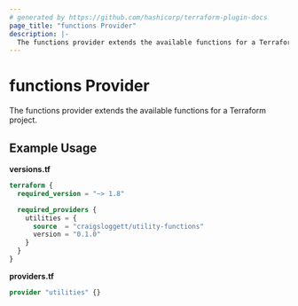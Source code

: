 ```yaml
---
# generated by https://github.com/hashicorp/terraform-plugin-docs
page_title: "functions Provider"
description: |-
  The functions provider extends the available functions for a Terraform project.
---
```


# functions Provider
The functions provider extends the available functions for a Terraform project.

## Example Usage

**versions.tf**
```terraform
terraform {
  required_version = "~> 1.8"

  required_providers {
    utilities = {
      source  = "craigsloggett/utility-functions"
      version = "0.1.0"
    }
  }
}
```

**providers.tf**
```terraform
provider "utilities" {}
```
